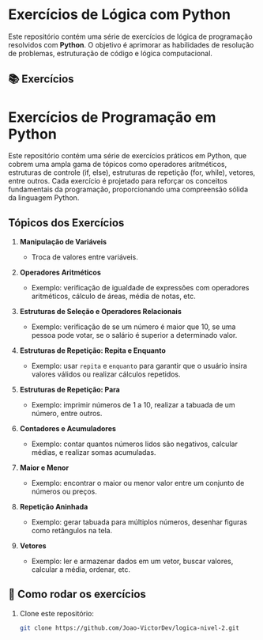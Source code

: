# Exercícios de Lógica com Python

Este repositório contém uma série de exercícios de lógica de programação resolvidos com **Python**. O objetivo é aprimorar as habilidades de resolução de problemas, estruturação de código e lógica computacional.

## 📚 Exercícios

# Exercícios de Programação em Python

Este repositório contém uma série de exercícios práticos em Python, que cobrem uma ampla gama de tópicos como operadores aritméticos, estruturas de controle (if, else), estruturas de repetição (for, while), vetores, entre outros. Cada exercício é projetado para reforçar os conceitos fundamentais da programação, proporcionando uma compreensão sólida da linguagem Python.

## Tópicos dos Exercícios

1. **Manipulação de Variáveis**
    - Troca de valores entre variáveis.
  
2. **Operadores Aritméticos**
    - Exemplo: verificação de igualdade de expressões com operadores aritméticos, cálculo de áreas, média de notas, etc.

3. **Estruturas de Seleção e Operadores Relacionais**
    - Exemplo: verificação de se um número é maior que 10, se uma pessoa pode votar, se o salário é superior a determinado valor.

4. **Estruturas de Repetição: Repita e Enquanto**
    - Exemplo: usar `repita` e `enquanto` para garantir que o usuário insira valores válidos ou realizar cálculos repetidos.

5. **Estruturas de Repetição: Para**
    - Exemplo: imprimir números de 1 a 10, realizar a tabuada de um número, entre outros.

6. **Contadores e Acumuladores**
    - Exemplo: contar quantos números lidos são negativos, calcular médias, e realizar somas acumuladas.

7. **Maior e Menor**
    - Exemplo: encontrar o maior ou menor valor entre um conjunto de números ou preços.

8. **Repetição Aninhada**
    - Exemplo: gerar tabuada para múltiplos números, desenhar figuras como retângulos na tela.

9. **Vetores**
    - Exemplo: ler e armazenar dados em um vetor, buscar valores, calcular a média, ordenar, etc.

## 📝 Como rodar os exercícios

1. Clone este repositório:
   ```bash
   git clone https://github.com/Joao-VictorDev/logica-nivel-2.git
